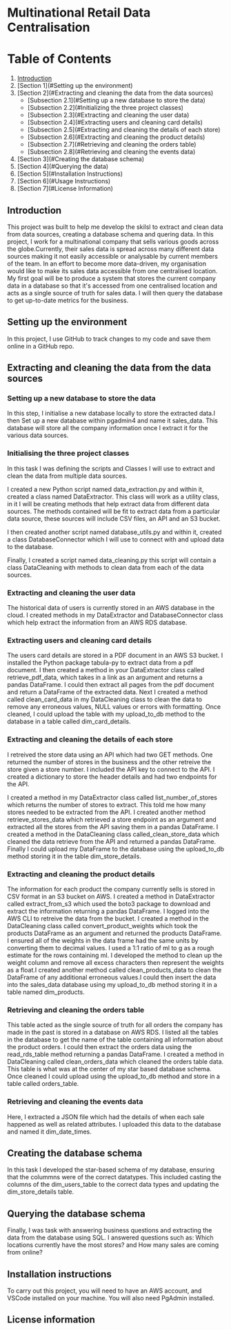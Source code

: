 # Multinational Retail Data Centralisation

# Table of Contents
1. [Introduction](#introduction)
2. [Section 1](#Setting up the environment)
3. [Section 2](#Extracting and cleaning the data from the data sources)
    - [Subsection 2.1](#Setting up a new database to store the data)
    - [Subsection 2.2](#Initializing the three project classes)
    - [Subsection 2.3](#Extracting and cleaning the user data)
    - [Subsection 2.4](#Extracting users and cleaning card details)
    - [Subsection 2.5](#Extracting and cleaning the details of each store)
    - [Subsection 2.6](#Extracting and cleaning the product details)
    - [Subsection 2.7](#Retrieving and cleaning the orders table)
    - [Subsection 2.8](#Retrieving and cleaning the events data)
4. [Section 3](#Creating the database schema)
5. [Section 4](#Querying the data)
7. [Section 5](#Installation Instructions)
8. [Section 6](#Usage Instructions)
9. [Section 7](#License Information)
    
## Introduction


This project was built to help me develop the skilsl to extract and clean data from data sources, creating a database schema and quering data.
In this project, I work for a multinational company that sells various goods across the globe.Currently, their sales data is spread across many different data sources making it not easily accessible or analysable by current members of the team.
In an effort to become more data-driven, my organisation would like to make its sales data accessible from one centralised location. My first goal will be to produce a system that stores the current company data in a database so that it's accessed from one centralised location and acts as a single source of truth for sales data. I will then query the database to get up-to-date metrics for the business. 

## Setting up the environment

In this project, I use GitHub to track changes to my code and save them online in a GitHub repo. 

## Extracting and cleaning the data from the data sources

### Setting up a new database to store the data

In this step, I initialise a new database locally to store the extracted data.I then Set up a new database within pgadmin4 and name it sales_data.
This database will store all the company information once I extract it for the various data sources.

### Initialising the three project classes

In this task I was defining the scripts and Classes I will use to extract and clean the data from multiple data sources.

I created a new Python script named data_extraction.py and within it, created a class named DataExtractor. This class will work as a utility class, in it I will be creating methods that help extract data from different data sources. The methods contained will be fit to extract data from a particular data source, these sources will include CSV files, an API and an S3 bucket.

I then created another script named database_utils.py and within it, created a class DatabaseConnector which I will use to connect with and upload data to the database.

Finally, I created a script named data_cleaning.py this script will contain a class DataCleaning with methods to clean data from each of the data sources.


### Extracting and cleaning the user data

The historical data of users is currently stored in an AWS database in the cloud.
I created methods in my DataExtractor and DatabaseConnector class which help extract the information from an AWS RDS database.

### Extracting users and cleaning card details
The users card details are stored in a PDF document in an AWS S3 bucket.
I installed the Python package tabula-py to extract data from a pdf document. I then
created a method in your DataExtractor class called retrieve_pdf_data, which takes in a link as an argument and returns a pandas DataFrame. I could then extract all pages from the pdf document and return a DataFrame of the extracted data. Next I created a method called clean_card_data in my DataCleaning class to clean the data to remove any erroneous values, NULL values or errors with formatting.
Once cleaned, I could upload the table with my upload_to_db method to the database in a table called dim_card_details.

### Extracting and cleaning the details of each store
I retreived the store data using an API which had two GET methods. One returned the number of stores in the business and the other retreive the store given a store number. I included the API key to connect to the API. I created a dictionary to store the header details and had two endpoints for the API. 

I created a method in my DataExtractor class called list_number_of_stores which returns the number of stores to extract. This told me how many stores needed to be extracted from the API. I created another method retrieve_stores_data which retrieved a store endpoint as an argument and extracted all the stores from the API saving them in a pandas DataFrame. I created a method in the DataCleaning class called_clean_store_data which cleaned the data retrieve from the API and returned a pandas DataFrame. Finally I could upload my DataFrame to the database using the upload_to_db method storing it in the table dim_store_details.

### Extracting and cleaning the product details
The information for each product the company currently sells is stored in CSV format in an S3 bucket on AWS. I created a method in DataExtractor called extract_from_s3 which used the boto3 package to download and extract the information returning a pandas DataFrame. I logged into the AWS CLI to retreive the data from the bucket.
I created a method in the DataCleaning class called convert_product_weights which took the products DataFrame as an argument and returned the products DataFrame. I ensured all of the weights in the data frame had the same units by converting them to decimal values. I used a 1:1 ratio of ml to g as a rough estimate for the rows containing ml.
I developed the method to clean up the weight column and remove all excess characters then represent the weights as a float.I created another method called clean_products_data to clean the DataFrame of any additional erroneous values.I could then insert the data into the sales_data database using my upload_to_db method storing it in a table named dim_products.

### Retrieving and cleaning the orders table
This table acted as the single source of truth for all orders the company has made in the past is stored in a database on AWS RDS. I listed all the tables in the database to get the name of the table containing all information about the product orders.
I could then extract the orders data using the read_rds_table method returning a pandas DataFrame. I created a method in DataCleaning called clean_orders_data which cleaned the orders table data.
This table is what was at the center of my star based database schema.
Once cleaned I could  upload using the upload_to_db method and store in a table called orders_table.

### Retrieving and cleaning the events data
Here, I extracted a JSON file which had the details of when each sale happened as well as related attributes. I uploaded this data to the database and named it dim_date_times.

## Creating the database schema

In this task I developed the star-based schema of my database, ensuring that the colummns were of the correct datatypes. This included casting the columns of the dim_users_table to the correct data types and updating the dim_store_details table.


## Querying the database schema

Finally, I was task with answering business questions and extracting the data from the database using SQL. I answered questions such as: Which locations currently have the most stores? and How many sales are coming from online?


## Installation instructions

To carry out this project, you will need to have an AWS account, and VSCode installed on your machine. You will also need PgAdmin installed.

## License information



















